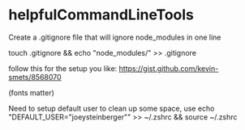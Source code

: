 # helpfulCommandLineTools

Create a .gitignore file that will ignore node_modules in one line

touch .gitignore && echo "node_modules/" >> .gitignore

follow this for the setup you like: https://gist.github.com/kevin-smets/8568070

(fonts matter)

Need to setup default user to clean up some space, use echo "DEFAULT_USER=\"joeysteinberger\"" >> ~/.zshrc && source ~/.zshrc
